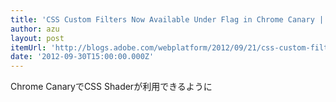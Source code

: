 ```yaml
---
title: 'CSS Custom Filters Now Available Under Flag in Chrome Canary | Web Platform Team Blog'
author: azu
layout: post
itemUrl: 'http://blogs.adobe.com/webplatform/2012/09/21/css-custom-filters-now-available-under-flag-in-chrome-canary/'
date: '2012-09-30T15:00:00.000Z'
---
```

Chrome CanaryでCSS Shaderが利用できるように

